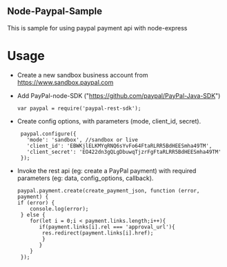 ## Node-Paypal-Sample
This is sample for using paypal payment api with node-express 

# Usage
* Create a new sandbox business account from https://www.sandbox.paypal.com

* Add PayPal-node-SDK ("https://github.com/paypal/PayPal-Java-SDK")
    
    ```
    var paypal = require('paypal-rest-sdk');
    ```
    
* Create config options, with parameters (mode, client_id, secret).
   
   ```
    paypal.configure({
      'mode': 'sandbox', //sandbox or live
      'client_id': 'EBWKjlELKMYqRNQ6sYvFo64FtaRLRR5BdHEESmha49TM',
      'client_secret': 'EO422dn3gQLgDbuwqTjzrFgFtaRLRR5BdHEESmha49TM'
    });
    ```
    
* Invoke the rest api (eg: create a PayPal payment) with required parameters (eg: data, config_options, callback).
   
   
   ```
   paypal.payment.create(create_payment_json, function (error, payment) {
   if (error) {
       console.log(error);
    } else {
       for(let i = 0;i < payment.links.length;i++){
          if(payment.links[i].rel === 'approval_url'){
           res.redirect(payment.links[i].href);
           }
          }
       }
    });
    ```

